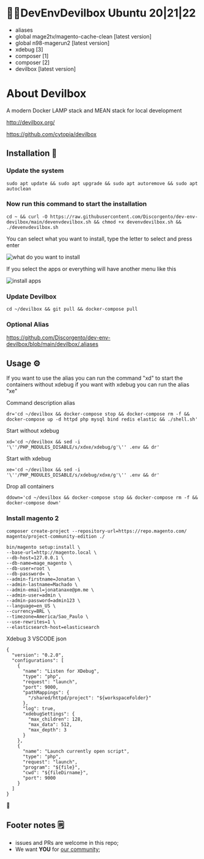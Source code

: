 # 🏴‍☠️DevEnvDevilbox Ubuntu 20|21|22

- aliases
- global mage2tv/magento-cache-clean [latest version]
- global n98-magerun2 [latest version]
- xdebug [3]
- composer [1]
- composer [2]
- devilbox [latest version]

# About Devilbox

A modern Docker LAMP stack and MEAN stack for local development

http://devilbox.org/

https://github.com/cytopia/devilbox

## Installation 🔧

### Update the system

```
sudo apt update && sudo apt upgrade && sudo apt autoremove && sudo apt autoclean
```

### Now run this command to start the installation

```
cd ~ && curl -O https://raw.githubusercontent.com/Discorgento/dev-env-devilbox/main/devenvdevilbox.sh && chmod +x devenvdevilbox.sh && ./devenvdevilbox.sh
```
You can select what you want to install, type the letter to select and press enter

![what do you want to install](https://i.imgur.com/tdlXnrF.png)

If you select the apps or everything will have another menu like this

![install apps](https://i.imgur.com/Dlo55J9.png)

### Update Devilbox
```
cd ~/devilbox && git pull && docker-compose pull
```

### Optional Alias

https://github.com/Discorgento/dev-env-devilbox/blob/main/devilbox/.aliases

## Usage ⚙️
If you want to use the alias you can run the command "xd" to start the containers without xdebug if you want with xdebug you can run the alias "xe"

Command description alias
```
dr='cd ~/devilbox && docker-compose stop && docker-compose rm -f && docker-compose up -d httpd php mysql bind redis elastic && ./shell.sh'
```

Start without xdebug
```
xd='cd ~/devilbox && sed -i '\''/PHP_MODULES_DISABLE/s/xdxe/xdebug/g'\'' .env && dr'
```

Start with xdebug
```
xe='cd ~/devilbox && sed -i '\''/PHP_MODULES_DISABLE/s/xdebug/xdxe/g'\'' .env && dr'
```

Drop all containers
```
ddown='cd ~/devilbox && docker-compose stop && docker-compose rm -f && docker-compose down'
```

### Install magento 2

```
composer create-project --repository-url=https://repo.magento.com/ magento/project-community-edition ./

bin/magento setup:install \
--base-url=http://magento.local \
--db-host=127.0.0.1 \
--db-name=mage_magento \
--db-user=root \
--db-password= \
--admin-firstname=Jonatan \
--admin-lastname=Machado \
--admin-email=jonatanaxe@pm.me \
--admin-user=admin \
--admin-password=admin123 \
--language=en_US \
--currency=BRL \
--timezone=America/Sao_Paulo \
--use-rewrites=1 \
--elasticsearch-host=elasticsearch
```


Xdebug 3 VSCODE json

```
{
  "version": "0.2.0",
  "configurations": [
    {
      "name": "Listen for XDebug",
      "type": "php",
      "request": "launch",
      "port": 9000,
      "pathMappings": {
        "/shared/httpd/project": "${workspaceFolder}"
      },
      "log": true,
      "xdebugSettings": {
        "max_children": 128,
        "max_data": 512,
        "max_depth": 3
      }
    },
    {
      "name": "Launch currently open script",
      "type": "php",
      "request": "launch",
      "program": "${file}",
      "cwd": "${fileDirname}",
      "port": 9000
    }
  ]
}
```

🐓

## Footer notes 🗒
 - issues and PRs are welcome in this repo;
 - We want **YOU** for [our community](https://discord.io/Discorgento);

